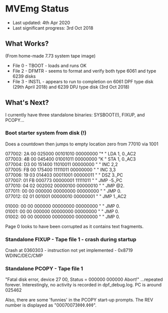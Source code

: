 # MVEmg Status

* Last updated: 4th Apr 2020
* Last significant progress: 3rd Oct 2018

## What Works?

(From home-made 7.73 system tape image)

* File 0 - TBOOT - loads and runs OK
* File 2 - DFMTR - seems to format and verify both type 6061 and type 6239 disks
* File 3 - INSTL - appears to run to completion on 6061 DPF type disk (29th April 2018) and 6239 DPJ type disk (3rd Oct 2018)

## What's Next?

I currently have three standalone binaries: SYSBOOT(!), FIXUP, and PCOPY...

### Boot starter system from disk (!)

  Does a countdown then jumps to empty location zero from 77010 via 1001

  077002: 2A 00 025000 00101010 00000000 "* " LDA 1, 0.,AC2                       
  077003: 4B 00 045400 01001011 00000000 "K " STA 1, 0.,AC3                       
  077004: D3 00 151400 11010011 00000000 "  " INC    2,2                          
  077005: FB 00 175400 11111011 00000000 "  " INC    3,3                          
  077006: 19 03 014403 00011001 00000011 "  " DSZ  3.,PC                          
  077007: 01 FB 000773 00000001 11111011 "  " JMP  -5.,PC                         
  077010: 04 02 002002 00000100 00000010 "  " JMP @2.                             
  077011: 00 00 000000 00000000 00000000 "  " JMP  0.                             
  077012: 02 01 001001 00000010 00000001 "  " JMP  1.,AC2  

  01000: 00 00 000000 00000000 00000000 "  " JMP  0.                              
  01001: 00 00 000000 00000000 00000000 "  " JMP  0.                              
  01002: 00 00 000000 00000000 00000000 "  " JMP  0.

  Page 0 looks to have been corrupted as it contains text fragments.

### Standalone FIXUP - Tape file 1 - crash during startup

  Crash at 0360303 - instruction not yet implemented - 0x8719 WDINC/DEC/CMP
 
### Standalone PCOPY - Tape file 1
  "Fatal disk error, device 27 00, Status = 000000 000000
   Abort!"
   ...repeated forever.  Interestingly, no activity is recorded in dpf_debug.log.
   PC is around 025462

   Also, there are some 'funnies' in the PCOPY start-up prompts.  The REV number is displayed as "00070073◊◊◊.◊◊◊".
